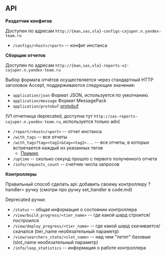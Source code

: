 ## API

**Раздатчик конфигов**

Доступен по адресам `http://{man,sas,vla}-configs-cajuper.n.yandex-team.ru`
* `/configs/<host>/<port>` -- конфиг инстанса


**Сборщик отчетов**

Доступен по адресам `http://{man,sas,vla}-reports-v2-cajuper.n.yandex-team.ru`

Выбор формата отчётов осуществляется через стандартный HTTP заголовок Accept, поддерживаются следующие значения:
* `application/json` Формат JSON, используется по умолчанию.
* `application/message` Формат MessagePack
* `application/protobuf` [protobuf](https://a.yandex-team.ru/arc/trunk/arcadia/infra/callisto/reports/proto/report.proto)

(V1 отчетница deprecated, доступна тут `http://sas-reports-cajuper.n.yandex-team.ru`, используется только adv)
* `/report/<host>/<port>` -- отчет инстанса
* `/with_tags` -- все отчеты
* `/with_tags?tag=<tag1>&tag=<tag2>...` -- все отчеты, в которых встречается каждый из указанных тегов
    - [Пример](https://sas-reports-v2-cajuper.n.yandex-team.ru/with_tags?tag=SAS_WEB_DEPLOY)
* `/uptime` -- сколько секунд прошло с первого полученного отчета
* `/info/requests_count` -- счетчик числа запросов


**Контроллеры**

Правильный способ сделать api: добавить своему контроллеру ?handler=<path> ручку
(смотри про ручку set_handler в code.md)

Deprecated ручки:
* `/status` -- общая информация о состоянии контроллера
* `/view/build_progress/<tier_name>` -- где какой шард строится/построился
* `/view/deploy_progress/<tier_name>` -- где какой шард скачивается/скачался (tier_name необязательный параметр)
* `/view/searchers_state/<slot_name>` -- над чем "летят" базовые (slot_name необязательный параметр)
* `/info/loop_statistics` -- информация о работе контроллера

